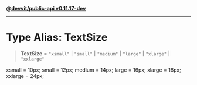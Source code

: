 [**@devvit/public-api v0.11.17-dev**](../../../../../../README.md)

---

# Type Alias: TextSize

> **TextSize** = `"xsmall"` \| `"small"` \| `"medium"` \| `"large"` \| `"xlarge"` \| `"xxlarge"`

xsmall = 10px;
small = 12px;
medium = 14px;
large = 16px;
xlarge = 18px;
xxlarge = 24px;
